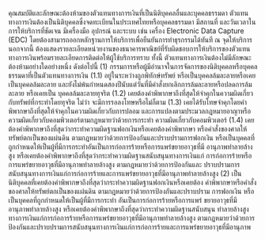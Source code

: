 คุณสมบัติและลักษณะต้องห้ามของตัวแทนทางการเงินที่เป็นนิติบุคคลอื่นและบุคคลธรรมดา
ตัวแทนทางการเงินต้องเป็นนิติบุคคลซึ่งจดทะเบียนในประเทศไทยหรือบุคคลธรรมดา มีสถานที่
และวันเวลาในการให้บริการที่ชัดเจน มีเครื่องมือ อุปกรณ์ และระบบ เช่น เครื่อง Electronic Data
Capture (EDC) โดยต้องสามารถออกหลักฐานการให้บริการเพื่อยืนยันการทำธุรกรรมได้ทันที ณ จุดให้บริการ
นอกจากนี้ ต้องแสดงรายละเอียดหน่วยงานของธนาคารพาณิชย์ที่รับผิดชอบการให้บริการของตัวแทน
ทางการเงินพร้อมรายละเอียดการติดต่อให้ผู้ใช้บริการทราบ
ทั้งนี้ ตัวแทนทางการเงินต้องไม่มีลักษณะต้องห้ามอย่างใดอย่างหนึ่ง ดังต่อไปนี้
(1) กรรมการหรือผู้มีอำนาจในการจัดการของนิติบุคคลหรือบุคคลธรรมดาที่เป็นตัวแทนทางการเงิน
(1.1) อยู่ในระหว่างถูกพิทักษ์ทรัพย์ หรือเป็นบุคคลล้มละลายหรือเคยเป็นบุคคลล้มละลาย
และยังไม่พ้นกําหนดสองปีนับแต่วันที่มีคำสั่งยกเลิกการล้มละลายหรือปลดการล้มละลาย หรือเคยเป็น
บุคคลล้มละลายทุจริต
(1.2) เคยต้องคำพิพากษาถึงที่สุดให้จำคุกในความผิดเกี่ยวกับทรัพย์ที่กระทำโดยทุจริต ไม่ว่า
จะมีการรอลงโทษหรือไม่ก็ตาม
(1.3) เคยได้รับโทษจำคุกโดยคำพิพากษาถึงที่สุดให้จำคุกในความผิดเกี่ยวกับการปลอม
และการแปลงตามประมวลกฎหมายอาญาหรือความผิดเกี่ยวกับคอมพิวเตอร์ตามกฎหมายว่าด้วยการกระทำ
ความผิดเกี่ยวกับคอมพิวเตอร์
(1.4) เคยต้องคำพิพากษาถึงที่สุดว่ากระทำความผิดฐานฟอกเงินหรือเคยต้องคำพิพากษา
หรือคำสั่งของศาลให้ทรัพย์ตกเป็นของแผ่นดิน ตามกฎหมายว่าด้วยการป้องกันและปราบปรามการฟอกเงิน
หรือเป็นบุคคลที่ถูกกำหนดให้เป็นผู้ที่มีการกระทำอันเป็นการก่อการร้ายหรือการแพร่ขยายอาวุธที่มี
อานุภาพทำลายล้างสูง หรือเคยต้องคำพิพากษาถึงที่สุดว่ากระทำความผิดฐานสนับสนุนทางการเงินแก่
การก่อการร้ายหรือการแพร่ขยายอาวุธที่มีอานุภาพทำลายล้างสูง ตามกฎหมายว่าด้วยการป้องกันและ
ปราบปรามการสนับสนุนทางการเงินแก่การก่อการร้ายและการแพร่ขยายอาวุธที่มีอานุภาพทำลายล้างสูง
(2) เป็นนิติบุคคลที่เคยต้องคำพิพากษาถึงที่สุดว่ากระทำความผิดฐานฟอกเงินหรือเคยต้อง
คําพิพากษาหรือคําสั่งของศาลให้ทรัพย์ตกเป็นของแผ่นดิน ตามกฎหมายว่าด้วยการป้องกันและปราบปราม
การฟอกเงิน หรือเป็นบุคคลที่ถูกกำหนดให้เป็นผู้ที่มีการกระทำ อันเป็นการก่อการร้ายหรือการแพร่
ขยายอาวุธที่มีอานุภาพทำลายล้างสูง หรือเคยต้องคำพิพากษาถึงที่สุดว่ากระทำความผิดฐานสนับสนุน
ทําลายล้างสูง
ทางการเงินแก่การก่อการร้ายหรือการแพร่ขยายอาวุธที่มีอานุภาพทำลายล้างสูง ตามกฎหมายว่าด้วยการ
ป้องกันและปราบปรามการสนับสนุนทางการเงินแก่การก่อการร้ายและการแพร่ขยายอาวุธที่มีอานุภาพ
